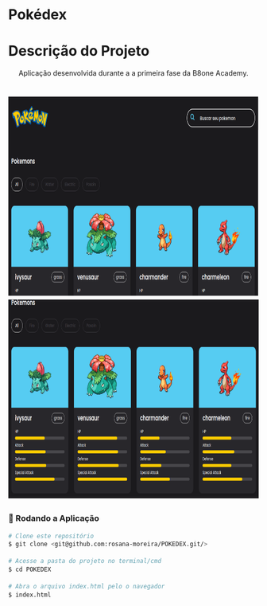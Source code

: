 # Pokédex
# Descrição do Projeto
<p align="center">
Aplicação desenvolvida durante a a primeira fase da B8one Academy.

</p>

<h1 align="center">
    <img alt="logo" title="#logo" src="./assets/img/git01.png"  height="400" width="600" />

  <img alt="logo" title="#logo" src="./assets/img/git.png"  height="400" width="600" />

</h1>

### 🎲 Rodando a Aplicação

```bash
# Clone este repositório
$ git clone <git@github.com:rosana-moreira/POKEDEX.git/>

# Acesse a pasta do projeto no terminal/cmd
$ cd POKEDEX

# Abra o arquivo index.html pelo o navegador
$ index.html



```
